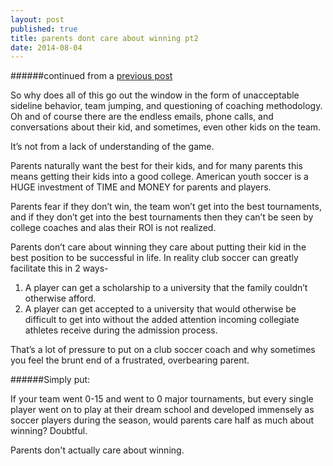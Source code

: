 ```yaml
---
layout: post
published: true
title: parents dont care about winning pt2
date: 2014-08-04
---
```

######continued from a [previous post](https://54footy.com/blog/parents-dont-care-about-winning-pt1.html)

So why does all of this go out the window in the form of unacceptable sideline behavior, team jumping, and questioning of coaching methodology. Oh and of course there are the endless emails, phone calls, and conversations about their kid, and sometimes, even other kids on the team.

It’s not from a lack of understanding of the game.

Parents naturally want the best for their kids, and for many parents this means getting their kids into a good college. American youth soccer is a HUGE investment of TIME and MONEY for parents and players.

Parents fear if they don’t win, the team won’t get into the best tournaments, and if they don’t get into the best tournaments then they can’t be seen by college coaches and alas their ROI is not realized.

Parents don’t care about winning they care about putting their kid in the best position to be successful in life. In reality club soccer can greatly facilitate this in 2 ways-

1. A player can get a scholarship to a university that the family couldn’t otherwise afford.
2. A player can get accepted to a university that would otherwise be difficult to get into without the added attention incoming collegiate athletes receive during the admission process.

That’s a lot of pressure to put on a club soccer coach and why sometimes you feel the brunt end of a frustrated, overbearing parent.

######Simply put:

If your team went 0-15 and went to 0 major tournaments, but every single player went on to play at their dream school and developed immensely as soccer players during the season, would parents care half as much about winning? Doubtful. 

Parents don't actually care about winning. 
